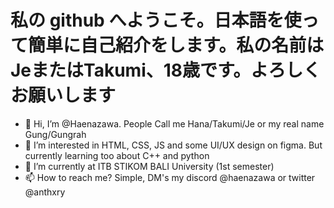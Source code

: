 # 私の github へようこそ。日本語を使って簡単に自己紹介をします。私の名前はJeまたはTakumi、18歳です。よろしくお願いします

- 👋 Hi, I’m @Haenazawa. People Call me Hana/Takumi/Je or my real name Gung/Gungrah
- 👀 I’m interested in HTML, CSS, JS and some UI/UX design on figma. But currently learning too about C++ and python
- 🌱 I’m currently at ITB STIKOM BALI University (1st semester)
- 📫 How to reach me? Simple, DM's my discord @haenazawa or twitter @anthxry

<!---
Haenazawa/Haenazawa is a ✨ special ✨ repository because its `README.md` (this file) appears on your GitHub profile.
You can click the Preview link to take a look at your changes.
--->

